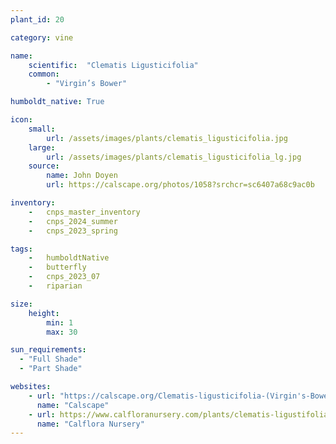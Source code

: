 ```yaml
---
plant_id: 20

category: vine

name: 
    scientific:  "Clematis Ligusticifolia"  
    common: 
        - "Virgin’s Bower"   

humboldt_native: True

icon: 
    small: 
        url: /assets/images/plants/clematis_ligusticifolia.jpg 
    large: 
        url: /assets/images/plants/clematis_ligusticifolia_lg.jpg 
    source: 
        name: John Doyen 
        url: https://calscape.org/photos/1058?srchcr=sc6407a68c9ac0b 

inventory: 
    -   cnps_master_inventory
    -   cnps_2024_summer
    -   cnps_2023_spring

tags:  
    -   humboldtNative
    -   butterfly
    -   cnps_2023_07 
    -   riparian

size:
    height: 
        min: 1
        max: 30

sun_requirements:
  - "Full Shade"
  - "Part Shade"

websites:
    - url: "https://calscape.org/Clematis-ligusticifolia-(Virgin's-Bower)"
      name: "Calscape"
    - url: https://www.calfloranursery.com/plants/clematis-ligustifolia
      name: "Calflora Nursery"
---
```

